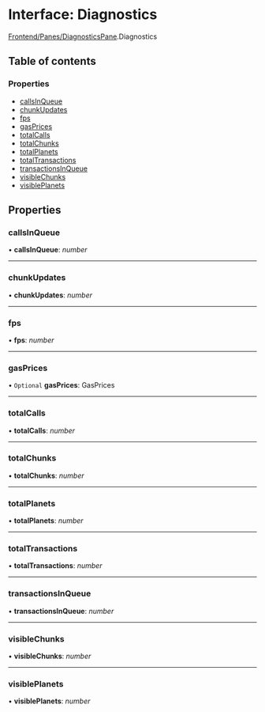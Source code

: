 # Interface: Diagnostics

[Frontend/Panes/DiagnosticsPane](../modules/frontend_panes_diagnosticspane.md).Diagnostics

## Table of contents

### Properties

- [callsInQueue](frontend_panes_diagnosticspane.diagnostics.md#callsinqueue)
- [chunkUpdates](frontend_panes_diagnosticspane.diagnostics.md#chunkupdates)
- [fps](frontend_panes_diagnosticspane.diagnostics.md#fps)
- [gasPrices](frontend_panes_diagnosticspane.diagnostics.md#gasprices)
- [totalCalls](frontend_panes_diagnosticspane.diagnostics.md#totalcalls)
- [totalChunks](frontend_panes_diagnosticspane.diagnostics.md#totalchunks)
- [totalPlanets](frontend_panes_diagnosticspane.diagnostics.md#totalplanets)
- [totalTransactions](frontend_panes_diagnosticspane.diagnostics.md#totaltransactions)
- [transactionsInQueue](frontend_panes_diagnosticspane.diagnostics.md#transactionsinqueue)
- [visibleChunks](frontend_panes_diagnosticspane.diagnostics.md#visiblechunks)
- [visiblePlanets](frontend_panes_diagnosticspane.diagnostics.md#visibleplanets)

## Properties

### callsInQueue

• **callsInQueue**: _number_

---

### chunkUpdates

• **chunkUpdates**: _number_

---

### fps

• **fps**: _number_

---

### gasPrices

• `Optional` **gasPrices**: GasPrices

---

### totalCalls

• **totalCalls**: _number_

---

### totalChunks

• **totalChunks**: _number_

---

### totalPlanets

• **totalPlanets**: _number_

---

### totalTransactions

• **totalTransactions**: _number_

---

### transactionsInQueue

• **transactionsInQueue**: _number_

---

### visibleChunks

• **visibleChunks**: _number_

---

### visiblePlanets

• **visiblePlanets**: _number_

